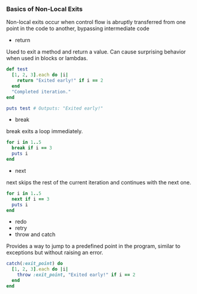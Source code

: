 ### Basics of Non-Local Exits
Non-local exits occur when control flow is abruptly transferred from one point in the code to another, bypassing intermediate code
- return

Used to exit a method and return a value.
Can cause surprising behavior when used in blocks or lambdas.
```ruby
def test
  [1, 2, 3].each do |i|
    return "Exited early!" if i == 2
  end
  "Completed iteration."
end

puts test # Outputs: "Exited early!"
```
- break

break exits a loop immediately.
```ruby
for i in 1..5
  break if i == 3
  puts i
end
```
- next

next skips the rest of the current iteration and continues with the next one.
```ruby
for i in 1..5
  next if i == 3
  puts i
end
```
- redo
- retry
- throw and catch

Provides a way to jump to a predefined point in the program, similar to exceptions but without raising an error.
```ruby
catch(:exit_point) do
  [1, 2, 3].each do |i|
    throw :exit_point, "Exited early!" if i == 2
  end
end
```
